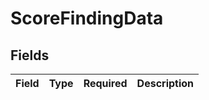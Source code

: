 # ScoreFindingData


## Fields

| Field       | Type        | Required    | Description |
| ----------- | ----------- | ----------- | ----------- |